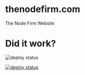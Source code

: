 # thenodefirm.com

The Node Firm Website

# Did it work?

![deploy status]()

[![deploy status](http://webhooks.jit.su/thenodefirm/thenodefirm.com.png)](https://webops.jit.su#/thenodefirm/thenodefirm.com)